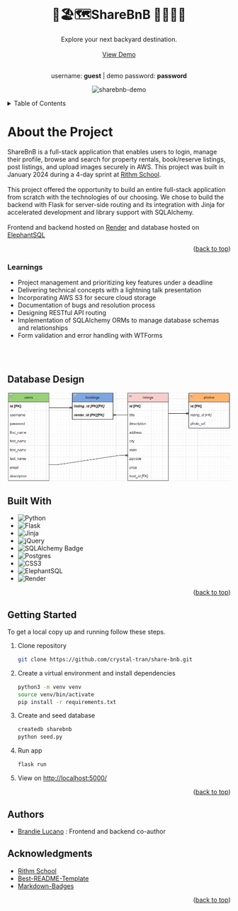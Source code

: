 <!-- Improved compatibility of back to top link: See: https://github.com/othneildrew/Best-README-Template/pull/73 -->
<a name="readme-top"></a>



<!-- PROJECT LOGO -->
<br />
<div align="center">

<h1 align="center"> 🏡🏖🗺ShareBnB 🌄🛫🚣‍♂️ </h1>

  <p align="center">
    Explore your next backyard destination.
    <br />
    <br />
    <a href="https://sharebnb.crystaltran.dev/">View Demo</a>
    <br />
    <br />
     <p>username: <b>guest</b> | demo password: <b>password</b></p>
    <img src="https://github.com/crystal-tran/share-bnb/blob/main/static/images/sharebnb-demo-gif.gif" alt="sharebnb-demo">

   
  </p>
</div>

<!-- TABLE OF CONTENTS -->
<details>
  <summary>Table of Contents</summary>
  <ol>
    <li>
      <a href="#about-the-project">About The Project</a>
      <ul>
        <li><a href="#learnings">Learnings</a></li>
        <li><a href="#database-design">Database Design</a></li>
      </ul>
    </li>
    <li>
      <a href="#built-with">Built With</a>
    </li>
    <li>
      <a href="#getting-started">Getting Started</a>
    </li>
    <li><a href="#authors">Authors</a></li>
    <li><a href="#acknowledgments">Acknowledgments</a></li>
  </ol>
</details>

<!-- ABOUT THE PROJECT -->

  <h1 align="left">About the Project</h1>
<!--   <p align="left">
    <a href="https://github.com/othneildrew/Best-README-Template">View Demo</a>
  </p> -->
ShareBnB is a full-stack application that enables users to login, manage their profile, browse and search for property rentals, book/reserve listings, post listings, and upload images securely in AWS. This project was built in January 2024 during a 4-day sprint at <a href="https://github.com/rithmschool">Rithm School</a>. 
<br />
<br/ >
This project offered the opportunity to build an entire full-stack application from scratch with the technologies of our choosing. We chose to build the backend with Flask for server-side routing and its integration with Jinja for accelerated development and library support with SQLAlchemy. 
<br />
<br />
Frontend and backend hosted on <a href="https://render.com/">Render</a> and database hosted on <a href="https://www.elephantsql.com/">ElephantSQL</a>

<p align="right">(<a href="#readme-top">back to top</a>)</p>

### Learnings
- Project management and prioritizing key features under a deadline
- Delivering technical concepts with a lightning talk presentation
- Incorporating AWS S3 for secure cloud storage
- Documentation of bugs and resolution process
- Designing RESTful API routing
- Implementation of SQLAlchemy ORMs to manage database schemas and relationships
- Form validation and error handling with WTForms
<br />
<br />

## Database Design
<img src="https://github.com/crystal-tran/share-bnb/blob/main/static/images/sharebnb-database-schema.PNG" alt="sharebnb-db-schema">


## Built With

* ![Python](https://img.shields.io/badge/python-3670A0?style=for-the-badge&logo=python&logoColor=ffdd54)
* ![Flask](https://img.shields.io/badge/flask-%23000.svg?style=for-the-badge&logo=flask&logoColor=white)
* ![Jinja](https://img.shields.io/badge/jinja-white.svg?style=for-the-badge&logo=jinja&logoColor=black)
* ![jQuery](https://img.shields.io/badge/jquery-%230769AD.svg?style=for-the-badge&logo=jquery&logoColor=white)
* ![SQLAlchemy Badge](https://img.shields.io/badge/SQLAlchemy-D71F00?logo=sqlalchemy&logoColor=fff&style=for-the-badge)
* ![Postgres](https://img.shields.io/badge/postgres-%23316192.svg?style=for-the-badge&logo=postgresql&logoColor=white)
* ![CSS3](https://img.shields.io/badge/css3-%231572B6.svg?style=for-the-badge&logo=css3&logoColor=white)
* ![ElephantSQL](https://img.shields.io/badge/-ElephantSQL-336791?logo=elephantsql&logoColor=white&style=flat)
* ![Render](https://img.shields.io/badge/-Render-333333?logo=render&logoColor=white&style=flat)
<p align="right">(<a href="#readme-top">back to top</a>)</p>

<!-- GETTING STARTED  -->

## Getting Started

To get a local copy up and running follow these steps.

1. Clone repository
   ```sh
   git clone https://github.com/crystal-tran/share-bnb.git

   ```
2. Create a virtual environment and install dependencies
   ```sh
   python3 -m venv venv
   source venv/bin/activate
   pip install -r requirements.txt
   ```
3. Create and seed database
   ```sh
   createdb sharebnb
   python seed.py
   ```
4. Run app
   ```sh
   flask run
   ```
5. View on <a href="http://localhost:5000/">http://localhost:5000/</a>

<p align="right">(<a href="#readme-top">back to top</a>)</p>

## Authors
* [Brandie Lucano](https://github.com/BMLucano) : Frontend and backend co-author

<!-- ACKNOWLEDGMENTS -->
## Acknowledgments

* [Rithm School](https://github.com/rithmschool)
* [Best-README-Template](https://github.com/othneildrew/Best-README-Template)
* [Markdown-Badges](https://github.com/Ileriayo/markdown-badges)

<p align="right">(<a href="#readme-top">back to top</a>)</p>

